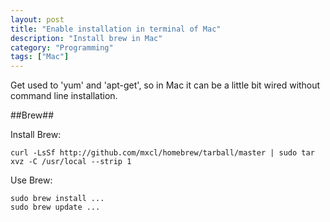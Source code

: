 ```yaml
---
layout: post
title: "Enable installation in terminal of Mac"
description: "Install brew in Mac"
category: "Programming"
tags: ["Mac"]
---
```


Get used to 'yum' and 'apt-get', so in Mac it can be a little bit wired without command line installation.

##Brew##

Install Brew:

    curl -LsSf http://github.com/mxcl/homebrew/tarball/master | sudo tar xvz -C /usr/local --strip 1

Use Brew:

    sudo brew install ...
    sudo brew update ...

